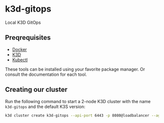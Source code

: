 # k3d-gitops
Local K3D GitOps

## Preqrequisites
- [Docker](https://www.docker.com/)
- [K3D](https://k3d.io/)
- [Kubectl](https://kubernetes.io/docs/tasks/tools/install-kubectl/)

These tools can be installed using your favorite package manager. Or consult the documentation for each tool.

## Creating our cluster
Run the following command to start a 2-node K3D cluster with the name `k3d-gitops` and the default K3S version:
```bash
k3d cluster create k3d-gitops --api-port 6443 -p 8080@loadbalancer --agents 2
```
